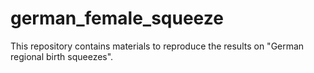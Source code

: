 # german_female_squeeze
This repository contains materials to reproduce the results on "German regional birth squeezes".
